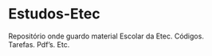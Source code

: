 # Estudos-Etec

Repositório onde guardo material Escolar da Etec.
Códigos.  
Tarefas. 
Pdf’s. 
Etc. 

